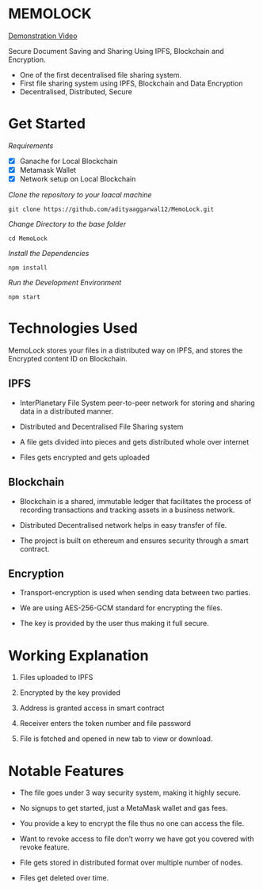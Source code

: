 # MEMOLOCK
[Demonstration Video](https://www.youtube.com/watch?v=NDLdp3rchtk)

Secure Document Saving and Sharing Using IPFS, Blockchain and Encryption.
-   One of the first decentralised file sharing system.
-   First file sharing system using IPFS, Blockchain and Data Encryption
-   Decentralised, Distributed, Secure

# Get Started
*Requirements*
 

 - [x] Ganache for Local Blockchain
 - [x] Metamask Wallet
 - [x] Network setup on Local Blockchain

 *Clone the repository to your loacal machine*
 

    git clone https://github.com/adityaaggarwal12/MemoLock.git
    
 *Change Directory to the base folder*
 

    cd MemoLock
  *Install the Dependencies*
 

    npm install
 *Run the Development Environment*
 

    npm start
    

# Technologies Used

MemoLock stores your files in a distributed way on IPFS, and stores the Encrypted content ID on Blockchain.

## IPFS

-   InterPlanetary File System peer-to-peer network for storing and sharing data in a distributed manner.
    
-   Distributed and Decentralised File Sharing system
    
-   A file gets divided into pieces and gets distributed whole over internet
    
-   Files gets encrypted and gets uploaded

## Blockchain

-   Blockchain is a shared, immutable ledger that facilitates the process of recording transactions and tracking assets in a business network.
    
-   Distributed Decentralised network helps in easy transfer of file.
    
-   The project is built on ethereum and ensures security through a smart contract.
## Encryption

-   Transport-encryption is used when sending data between two parties.
    
-   We are using AES-256-GCM standard for encrypting the files.
    
-   The key is provided by the user thus making it full secure.
# Working Explanation

1.  Files uploaded to IPFS
    
2.  Encrypted by the key provided
    
3.  Address is granted access in smart contract
    
4.  Receiver enters the token number and file password
    
5.  File is fetched and opened in new tab to view or download.
# Notable Features

-   The file goes under 3 way security system, making it highly secure.
    
-   No signups to get started, just a MetaMask wallet and gas fees.
    
-   You provide a key to encrypt the file thus no one can access the file.
    
-   Want to revoke access to file don’t worry we have got you covered with revoke feature.
    
-   File gets stored in distributed format over multiple number of nodes.
    
-   Files get deleted over time.
